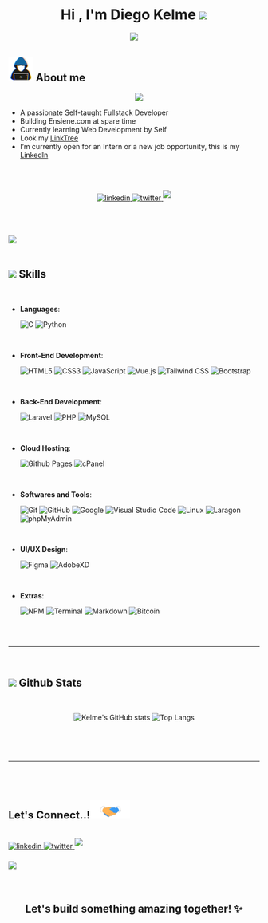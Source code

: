 
<h1 align="center"><b>Hi , I'm Diego Kelme </b><img src="https://media.giphy.com/media/hvRJCLFzcasrR4ia7z/giphy.gif" width="35"></h1>

<p align="center">
  <a href="https://github.com/DenverCoder1/readme-typing-svg"><img src="https://readme-typing-svg.herokuapp.com?font=Time+New+Roman&color=C0F7F6&size=25&center=true&vCenter=true&width=600&height=100&lines=Let+me+present+to+you..&hearts;++;Full+Time+Coder+%E2%9C%8C%EF%B8%8F,;Laravel+Artisan+%F0%9F%8F%B0,;Ensiene+Founder++%F0%9F%9A%80,;Active+Learner/Researcher+%F0%9F%91%8A,;Agorist+%F0%9F%8F%B4,;Growing+Mindset+%F0%9F%8C%B1,;Love+To+Learn+New+Stuffs..<3"></a>
</p>


## <picture><img src = "https://github.com/0xAbdulKhalid/0xAbdulKhalid/raw/main/assets/mdImages/about_me.gif" width = 50px></picture> **About me**

<picture> <img align="right" src="https://media.tenor.com/HVR9YmPLXesAAAAi/coopa-keupa.gif" width = 250px></picture>

<br>

- A passionate Self-taught Fullstack Developer
- Building Ensiene.com at spare time
- Currently learning Web Development by Self
- Look my [LinkTree](https://linktr.ee/kelme.dev)
- I’m currently open for an Intern or a new job opportunity, this is my [LinkedIn](https://www.linkedin.com/in/kelme/)

<br><br>

<div align='center'>
<a href="https://linkedin.com/in/kelme" target="_blank">
<img src="https://img.shields.io/badge/LinkedIn-%2300acee.svg?color=405DE6&style=for-the-badge&logo=linkedin&logoColor=white" alt=linkedin style="margin-bottom: 5px;"/>
</a>

<a href="https://twitter.com/kelmedev" target="_blank">
<img src="https://img.shields.io/badge/Twitter-%2300acee.svg?color=1DA1F2&style=for-the-badge&logo=twitter&logoColor=white" alt=twitter style="margin-bottom: 5px;"/>
</a>


<a href="mailto:kelme.dev@pm.me" target="_blank">
<img src="https://img.shields.io/badge/Mail-%23EA4335.svg?style=for-the-badge&logo=gmail&logoColor=white" t=mail style="margin-bottom: 5px;" />
</a>
</div>


<br><br>

<img src="https://user-images.githubusercontent.com/73097560/115834477-dbab4500-a447-11eb-908a-139a6edaec5c.gif"><br><br>

## <img src="https://media2.giphy.com/media/QssGEmpkyEOhBCb7e1/giphy.gif?cid=ecf05e47a0n3gi1bfqntqmob8g9aid1oyj2wr3ds3mg700bl&rid=giphy.gif" width ="25"><b> Skills</b>
<br>

<p align="center">

- **Languages**:
    
    ![C](https://img.shields.io/badge/C%20-%232370ED.svg?style=for-the-badge&logo=c&logoColor=white)
    ![Python](https://img.shields.io/badge/Python%20-%2314354C.svg?style=for-the-badge&logo=python&logoColor=white)

<br>   
    
- **Front-End Development**:

   ![HTML5](https://img.shields.io/badge/HTML5%20-%23E34F26.svg?style=for-the-badge&logo=html5&logoColor=white)
   ![CSS3](https://img.shields.io/badge/CSS%20-%231572B6.svg?style=for-the-badge&logo=css3&logoColor=white)
   ![JavaScript](https://img.shields.io/badge/JavaScript%20-%23F7DF1E.svg?style=for-the-badge&logo=javascript&logoColor=black)
   ![Vue.js](https://img.shields.io/badge/Vue.js%20-%234FC08D.svg?style=for-the-badge&logo=vue.js&logoColor=black)
   ![Tailwind CSS](https://img.shields.io/badge/Tailwind%20CSS%20-%2306B6D4.svg?style=for-the-badge&logo=tailwindcss&logoColor=white)
   ![Bootstrap](https://img.shields.io/badge/Bootstrap%20-%237952B3.svg?style=for-the-badge&logo=bootstrap&logoColor=white)
<br>
	
- **Back-End Development**:
	
    ![Laravel](https://img.shields.io/badge/Laravel%20-%23FF2D20.svg?style=for-the-badge&logo=laravel&logoColor=white)
    ![PHP](https://img.shields.io/badge/PHP%20-%2300A7EA.svg?style=for-the-badge&logo=php&logoColor=white)
    ![MySQL](https://img.shields.io/badge/MySQL%20-%234479A1.svg?style=for-the-badge&logo=mysql&logoColor=white)
	
<br>
	
- **Cloud Hosting**:

    ![Github Pages](https://img.shields.io/badge/GitHub%20Pages-%23327FC7.svg?style=for-the-badge&logo=github&logoColor=white)
    ![cPanel](https://img.shields.io/badge/cPanel-%23FF6C2C.svg?style=for-the-badge&logo=cpanel&logoColor=white)
	
<br>

- **Softwares and Tools**:

    ![Git](https://img.shields.io/badge/Git-%23F05033.svg?style=for-the-badge&logo=git&logoColor=white)
    ![GitHub](https://img.shields.io/badge/Github-%23121011.svg?style=for-the-badge&logo=github&logoColor=white)
    ![Google](https://img.shields.io/badge/Google-%234285F4.svg?style=for-the-badge&logo=google&logoColor=white)
    ![Visual Studio Code](https://img.shields.io/badge/Visual%20Studio%20Code-0078d7.svg?style=for-the-badge&logo=visual-studio-code&logoColor=white)
    ![Linux](https://img.shields.io/badge/Linux-%23FCC624?style=for-the-badge&logo=linux&logoColor=black) 
    ![Laragon](https://img.shields.io/badge/Laragon-%230E83CD?style=for-the-badge&logo=laragon&logoColor=white) 
    ![phpMyAdmin](https://img.shields.io/badge/phpMyAdmin-%236C78AF?style=for-the-badge&logo=phpmyadmin&logoColor=white) 
	
<br>
	
- **UI/UX Design**:
	
    ![Figma](https://img.shields.io/badge/Figma-%23F24E1E?style=for-the-badge&logo=figma&logoColor=white) 
    ![AdobeXD](https://img.shields.io/badge/Adobe%20XD-%23FF61F6?style=for-the-badge&logo=adobexd&logoColor=white) 
	
<br>
	
- **Extras**:
	
    ![NPM](https://img.shields.io/badge/npm-%23CB3837.svg?style=for-the-badge&logo=npm&logoColor=white)
    ![Terminal](https://img.shields.io/badge/Terminal-%23054020?style=for-the-badge&logo=gnu-bash&logoColor=white)
    ![Markdown](https://img.shields.io/badge/Markdown-%23000000.svg?style=for-the-badge&logo=markdown&logoColor=white)
    ![Bitcoin](https://img.shields.io/badge/bitcoin-%23F7931A.svg?style=for-the-badge&logo=bitcoin&logoColor=white)	
	
</p>

<br>
<br>

-----

<br>


## <img src="https://media.giphy.com/media/iY8CRBdQXODJSCERIr/giphy.gif" width="35"><b> Github Stats </b>
<br>

<div align="center">


![Kelme's GitHub stats](https://github-readme-stats.vercel.app/api?username=kelmedev&theme=holi&show_icons=true)
![Top Langs](https://github-readme-stats.vercel.app/api/top-langs/?username=anuraghazra&layout=compact&theme=holi)

</div>

<br>
<br>
<br>

-----

<br>
<br>

## <b> Let's Connect..!</b><img src="https://github.com/0xAbdulKhalid/0xAbdulKhalid/raw/main/assets/mdImages/handshake.gif" width ="80">
<br>
<div align='left'>




<a href="https://linkedin.com/in/kelme" target="_blank">
<img src="https://img.shields.io/badge/LinkedIn-%2300acee.svg?color=405DE6&style=for-the-badge&logo=linkedin&logoColor=white" alt=linkedin style="margin-bottom: 5px;"/>
</a>





<a href="https://twitter.com/kelmedev" target="_blank">
<img src="https://img.shields.io/badge/Twitter-%2300acee.svg?color=1DA1F2&style=for-the-badge&logo=twitter&logoColor=white" alt=twitter style="margin-bottom: 5px;"/>
</a>




<a href="mailto:kelme.dev@pm.me" target="_blank">
<img src="https://img.shields.io/badge/Mail-%23EA4335.svg?style=for-the-badge&logo=gmail&logoColor=white" t=mail style="margin-bottom: 5px;" />
</a>

	

</div>

<br>
<img src="https://user-images.githubusercontent.com/73097560/115834477-dbab4500-a447-11eb-908a-139a6edaec5c.gif">
<br>
<br>
<br>

<div align='center'>

<h2 style="margin-bottom:20px;">Let's build something amazing together! ✨</h2>

<br>
<br>

</div>
